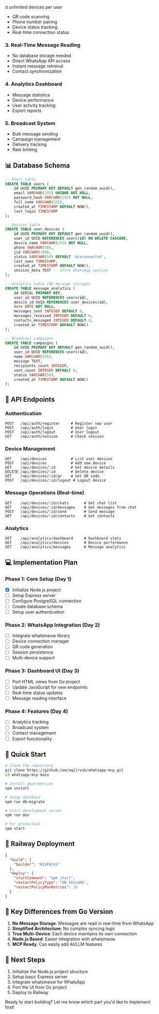 d unlimited devices per user
- QR code scanning
- Phone number pairing
- Device status tracking
- Real-time connection status

### 3. **Real-Time Message Reading**
- No database storage needed
- Direct WhatsApp API access
- Instant message retrieval
- Contact synchronization

### 4. **Analytics Dashboard**
- Message statistics
- Device performance
- User activity tracking
- Export reports

### 5. **Broadcast System**
- Bulk message sending
- Campaign management
- Delivery tracking
- Rate limiting

## 📊 Database Schema

```sql
-- Users table
CREATE TABLE users (
    id UUID PRIMARY KEY DEFAULT gen_random_uuid(),
    email VARCHAR(255) UNIQUE NOT NULL,
    password_hash VARCHAR(255) NOT NULL,
    full_name VARCHAR(255),
    created_at TIMESTAMP DEFAULT NOW(),
    last_login TIMESTAMP
);

-- Devices table
CREATE TABLE user_devices (
    id UUID PRIMARY KEY DEFAULT gen_random_uuid(),
    user_id UUID REFERENCES users(id) ON DELETE CASCADE,
    device_name VARCHAR(255) NOT NULL,
    phone VARCHAR(50),
    jid VARCHAR(100),
    status VARCHAR(50) DEFAULT 'disconnected',
    last_seen TIMESTAMP,
    created_at TIMESTAMP DEFAULT NOW(),
    session_data TEXT -- Store WhatsApp session
);

-- Analytics table (NO message storage)
CREATE TABLE message_analytics (
    id SERIAL PRIMARY KEY,
    user_id UUID REFERENCES users(id),
    device_id UUID REFERENCES user_devices(id),
    date DATE NOT NULL,
    messages_sent INTEGER DEFAULT 0,
    messages_received INTEGER DEFAULT 0,
    contacts_messaged INTEGER DEFAULT 0,
    created_at TIMESTAMP DEFAULT NOW()
);

-- Broadcast campaigns
CREATE TABLE campaigns (
    id UUID PRIMARY KEY DEFAULT gen_random_uuid(),
    user_id UUID REFERENCES users(id),
    name VARCHAR(255),
    message TEXT,
    recipients_count INTEGER,
    sent_count INTEGER DEFAULT 0,
    status VARCHAR(50),
    created_at TIMESTAMP DEFAULT NOW()
);
```

## 🔌 API Endpoints

### Authentication
```
POST   /api/auth/register     # Register new user
POST   /api/auth/login        # User login
POST   /api/auth/logout       # User logout
GET    /api/auth/session      # Check session
```

### Device Management
```
GET    /api/devices           # List user devices
POST   /api/devices           # Add new device
GET    /api/devices/:id       # Get device details
DELETE /api/devices/:id       # Delete device
GET    /api/devices/:id/qr    # Get QR code
POST   /api/devices/:id/logout # Logout device
```

### Message Operations (Real-time)
```
GET    /api/devices/:id/chats       # Get chat list
GET    /api/devices/:id/messages    # Get messages from chat
POST   /api/devices/:id/send        # Send message
GET    /api/devices/:id/contacts    # Get contacts
```

### Analytics
```
GET    /api/analytics/dashboard     # Dashboard stats
GET    /api/analytics/devices       # Device performance
GET    /api/analytics/messages      # Message analytics
```

## 💻 Implementation Plan

### Phase 1: Core Setup (Day 1)
- [x] Initialize Node.js project
- [ ] Setup Express server
- [ ] Configure PostgreSQL connection
- [ ] Create database schema
- [ ] Setup user authentication

### Phase 2: WhatsApp Integration (Day 2)
- [ ] Integrate whatsmeow library
- [ ] Device connection manager
- [ ] QR code generation
- [ ] Session persistence
- [ ] Multi-device support

### Phase 3: Dashboard UI (Day 3)
- [ ] Port HTML views from Go project
- [ ] Update JavaScript for new endpoints
- [ ] Real-time status updates
- [ ] Message reading interface

### Phase 4: Features (Day 4)
- [ ] Analytics tracking
- [ ] Broadcast system
- [ ] Contact management
- [ ] Export functionality

## 🚀 Quick Start

```bash
# Clone the repository
git clone https://github.com/aqilrvsb/whatsapp-mcp.git
cd whatsapp-mcp-main

# Install dependencies
npm install

# Setup database
npm run db:migrate

# Start development server
npm run dev

# For production
npm start
```

## 🔧 Railway Deployment

```json
{
  "build": {
    "builder": "NIXPACKS"
  },
  "deploy": {
    "startCommand": "npm start",
    "restartPolicyType": "ON_FAILURE",
    "restartPolicyMaxRetries": 10
  }
}
```

## 📝 Key Differences from Go Version

1. **No Message Storage**: Messages are read in real-time from WhatsApp
2. **Simplified Architecture**: No complex syncing logic
3. **True Multi-Device**: Each device maintains its own connection
4. **Node.js Based**: Easier integration with whatsmeow
5. **MCP Ready**: Can easily add AI/LLM features

## 🎯 Next Steps

1. Initialize the Node.js project structure
2. Setup basic Express server
3. Integrate whatsmeow for WhatsApp
4. Port the UI from Go project
5. Deploy to Railway

Ready to start building? Let me know which part you'd like to implement first!